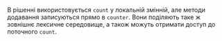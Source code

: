 
В рішенні використовується `count` у локальній змінній, але методи додавання записуються прямо в `counter`. Вони поділяють таке ж зовнішнє лексичне середовище, а також можуть отримати доступ до поточного `count`.
